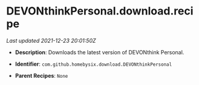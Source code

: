 # DEVONthinkPersonal.download.recipe

_Last updated 2021-12-23 20:01:50Z_

- **Description**: Downloads the latest version of DEVONthink Personal.

- **Identifier**: `com.github.homebysix.download.DEVONthinkPersonal`

- **Parent Recipes**: `None`
